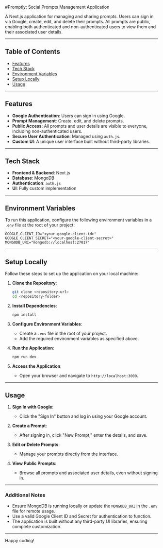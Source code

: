 #Promptly: Social Prompts Management Application

A Next.js application for managing and sharing prompts. Users can sign in via Google, create, edit, and delete their prompts. All prompts are public, enabling both authenticated and non-authenticated users to view them and their associated user details.

---

## Table of Contents
- [Features](#features)
- [Tech Stack](#tech-stack)
- [Environment Variables](#environment-variables)
- [Setup Locally](#setup-locally)
- [Usage](#usage)

---

## Features

- **Google Authentication**: Users can sign in using Google.
- **Prompt Management**: Create, edit, and delete prompts.
- **Public Access**: All prompts and user details are visible to everyone, including non-authenticated users.
- **Secure User Authentication**: Managed using `auth.js`.
- **Custom UI**: A unique user interface built without third-party libraries.

---

## Tech Stack

- **Frontend & Backend**: Next.js
- **Database**: MongoDB
- **Authentication**: `auth.js`
- **UI**: Fully custom implementation

---

## Environment Variables

To run this application, configure the following environment variables in a `.env` file at the root of your project:

```env
GOOGLE_CLIENT_ID="<your-google-client-id>"
GOOGLE_CLIENT_SECRET="<your-google-client-secret>"
MONGODB_URI="mongodb://localhost:27017"
```

---

## Setup Locally

Follow these steps to set up the application on your local machine:

1. **Clone the Repository**:
   ```bash
   git clone <repository-url>
   cd <repository-folder>
   ```

2. **Install Dependencies**:
   ```bash
   npm install
   ```

3. **Configure Environment Variables**:
   - Create a `.env` file in the root of your project.
   - Add the required environment variables as specified above.

4. **Run the Application**:
   ```bash
   npm run dev
   ```

5. **Access the Application**:
   - Open your browser and navigate to `http://localhost:3000`.

---

## Usage

1. **Sign In with Google**:
   - Click the "Sign In" button and log in using your Google account.

2. **Create a Prompt**:
   - After signing in, click "New Prompt," enter the details, and save.

3. **Edit or Delete Prompts**:
   - Manage your prompts directly from the interface.

4. **View Public Prompts**:
   - Browse all prompts and associated user details, even without signing in.

---

### Additional Notes

- Ensure MongoDB is running locally or update the `MONGODB_URI` in the `.env` file for remote usage.
- Use a valid Google Client ID and Secret for authentication to function.
- The application is built without any third-party UI libraries, ensuring complete customization.

---

Happy coding!

